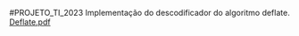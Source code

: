 #PROJETO_TI_2023
Implementação do descodificador do algoritmo deflate. [Deflate.pdf](https://github.com/Rodrigo2003-PT/Projeto_TI_2023/files/12069252/TP2.-.Deflate.pdf)
